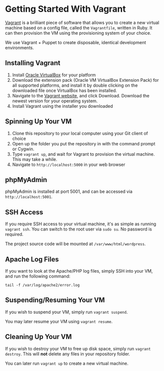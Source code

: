 Getting Started With Vagrant
============================

[Vagrant](http://www.vagrantup.com/) is a brilliant piece of software that allows you to create a new virtual machine based on a config file, called the `Vagrantfile`, written in Ruby. It can then provision the VM using the provisioning system of your choice.

We use Vagrant + Puppet to create disposable, identical development environments.

Installing Vagrant
------------------

1. Install [Oracle VirtualBox](https://www.virtualbox.org/wiki/Downloads) for your platform
2. Download the extension pack (Oracle VM VirtualBox Extension Pack) for all supported platforms, and install it by double clicking on the downloaded file once VirtualBox has been installed.
3. Navigate to the [Vagrant website](http://www.vagrantup.com/), and click Download. Download the newest version for your operating system.
4. Install Vagrant using the installer you downloaded

Spinning Up Your VM
-------------------

1. Clone this repository to your local computer using your Git client of choice
2. Open up the folder you put the repository in with the command prompt or Cygwin.
3. Type `vagrant up`, and wait for Vagrant to provision the virtual machine. This may take a while.
4. Navigate to `http://localhost:5000` in your web browser

phpMyAdmin
----------

phpMyAdmin is installed at port 5001, and can be accessed via `http://localhost:5001`.

SSH Access
----------

If you require SSH access to your virtual machine, it's as simple as running `vagrant ssh`. You can switch to the root user via `sudo su`. No password is required.

The project source code will be mounted at `/var/www/html/wordpress`.

Apache Log Files
----------------

If you want to look at the Apache/PHP log files, simply SSH into your VM, and run the following command:

```
tail -f /var/log/apache2/error.log
```

Suspending/Resuming Your VM
---------------------------

If you wish to suspend your VM, simply run `vagrant suspend`.

You may later resume your VM using `vagrant resume`.

Cleaning Up Your VM
-------------------

If you wish to destroy your VM to free up disk space, simply run `vagrant destroy`. This will **not** delete any files in your repository folder.

You can later run `vagrant up` to create a new virtual machine.
